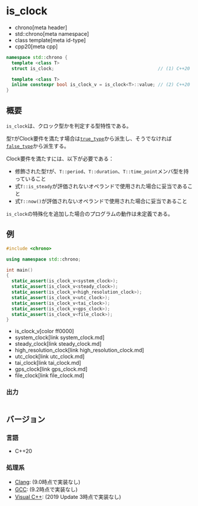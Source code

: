 # is_clock
* chrono[meta header]
* std::chrono[meta namespace]
* class template[meta id-type]
* cpp20[meta cpp]

```cpp
namespace std::chrono {
  template <class T>
  struct is_clock;                                       // (1) C++20

  template <class T>
  inline constexpr bool is_clock_v = is_clock<T>::value; // (2) C++20
}
```

## 概要
`is_clock`は、クロック型かを判定する型特性である。

型`T`がClock要件を満たす場合は[`true_type`](/reference/type_traits/true_type.md)から派生し、そうでなければ[`false_type`](/reference/type_traits/false_type.md)から派生する。

Clock要件を満たすには、以下が必要である：

- 修飾された型`T`が、`T::period`、`T::duration`、`T::time_point`メンバ型を持っていること
- 式`T::is_steady`が評価されないオペランドで使用された場合に妥当であること
- 式`T::now()`が評価されないオペランドで使用された場合に妥当であること

`is_clock`の特殊化を追加した場合のプログラムの動作は未定義である。


## 例
```cpp example
#include <chrono>

using namespace std::chrono;

int main()
{
  static_assert(is_clock_v<system_clock>);
  static_assert(is_clock_v<steady_clock>);
  static_assert(is_clock_v<high_resolution_clock>);
  static_assert(is_clock_v<utc_clock>);
  static_assert(is_clock_v<tai_clock>);
  static_assert(is_clock_v<gps_clock>);
  static_assert(is_clock_v<file_clock>);
}
```
* is_clock_v[color ff0000]
* system_clock[link system_clock.md]
* steady_clock[link steady_clock.md]
* high_resolution_clock[link high_resolution_clock.md]
* utc_clock[link utc_clock.md]
* tai_clock[link tai_clock.md]
* gps_clock[link gps_clock.md]
* file_clock[link file_clock.md]

### 出力
```
```

## バージョン
### 言語
- C++20

### 処理系
- [Clang](/implementation.md#clang): (9.0時点で実装なし)
- [GCC](/implementation.md#gcc): (9.2時点で実装なし)
- [Visual C++](/implementation.md#visual_cpp): (2019 Update 3時点で実装なし)


